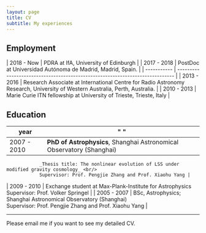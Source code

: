 ```yaml
---
layout: page
title: CV
subtitle: My experiences
---
```


## Employment

| 2018 - Now | PDRA at IfA, University of Edinburgh |
| 2017 - 2018 | PostDoc at Universidad Autónoma de Madrid, Madrid, Spain.  |
| ----------- | ----------------------------------------------------------------------------- |
| 2013 - 2016 | Research Associate at International Centre for Radio Astronomy Research, University of Western Australia, Perth, Australia. |
| 2010 - 2013 | Marie Curie ITN fellowship at University of Trieste, Trieste, Italy   |


## Education

| year        |    " "                                                                  |
| ----------- | ------------------------------------------------------------------------------------- |
| 2007 - 2010 | **PhD of Astrophysics**, Shanghai Astronomical Observatory (Shanghai)<br/>
                _Thesis title: The nonlinear evolution of LSS under modified gravity cosmology_ <br/>
                Supervisor: Prof. Pengjie Zhang and Prof. Xiaohu Yang |
| 2009 - 2010 | Exchange student at Max-Plank-Institute for Astrophysics <br/>
                Supervisor: Prof. Volker Springel  |
| 2005 - 2007 | BSc, Astrophysics; Shanghai Astronomical Observatory (Shanghai) <br/>
                Supervisor: Prof. Pengjie Zhang and Prof. Xiaohu Yang |

* * *

Please email me if you want to see my detailed CV.
